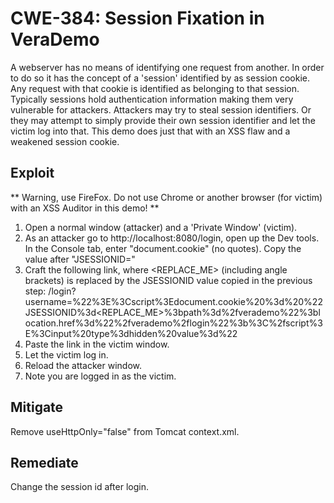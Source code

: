 CWE-384: Session Fixation in VeraDemo
=====================================

A webserver has no means of identifying one request from another.
In order to do so it has the concept of a 'session' identified by
as session cookie. Any request with that cookie is identified as
belonging to that session.
Typically sessions hold authentication information making them
very vulnerable for attackers.
Attackers may try to steal session identifiers.
Or they may attempt to simply provide their own session identifier
and let the victim log into that.
This demo does just that with an XSS flaw and a weakened session cookie. 

Exploit
-------
** Warning, use FireFox. Do not use Chrome or another browser (for victim) with an XSS Auditor in this demo! **
1. Open a normal window (attacker) and a 'Private Window' (victim).
2. As an attacker go to http://localhost:8080/login, open up the Dev tools. In the Console tab, enter "document.cookie" (no quotes).
   Copy the value after "JSESSIONID="
3. Craft the following link, where <REPLACE_ME> (including angle brackets) is replaced by the JSESSIONID value copied in the previous step: /login?username=%22%3E%3Cscript%3Edocument.cookie%20%3d%20%22JSESSIONID%3d<REPLACE_ME>%3bpath%3d%2fverademo%22%3blocation.href%3d%22%2fverademo%2flogin%22%3b%3C%2fscript%3E%3Cinput%20type%3dhidden%20value%3d%22
4. Paste the link in the victim window.
5. Let the victim log in.
6. Reload the attacker window.
7. Note you are logged in as the victim.

Mitigate
--------
Remove useHttpOnly="false" from Tomcat context.xml.

Remediate
---------
Change the session id after login.